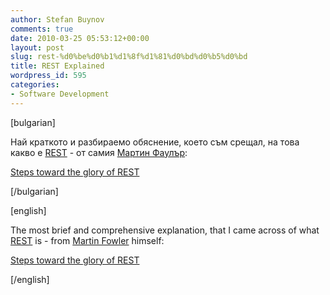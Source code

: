 ```yaml
---
author: Stefan Buynov
comments: true
date: 2010-03-25 05:53:12+00:00
layout: post
slug: rest-%d0%be%d0%b1%d1%8f%d1%81%d0%bd%d0%b5%d0%bd
title: REST Explained
wordpress_id: 595
categories:
- Software Development
---
```


[bulgarian]

Най краткото и разбираемо обяснение, което съм срещал, на това какво е [REST](http://en.wikipedia.org/wiki/Representational_State_Transfer) - от самия [Мартин Фаулър](http://martinfowler.com/):

[Steps toward the glory of REST](http://martinfowler.com/articles/richardsonMaturityModel.html)

[/bulgarian]  

[english]

The most brief and comprehensive explanation, that I came across of what [REST](http://en.wikipedia.org/wiki/Representational_State_Transfer) is - from [Martin Fowler](http://martinfowler.com/) himself:

[Steps  toward the glory of REST](http://martinfowler.com/articles/richardsonMaturityModel.html)

[/english]

